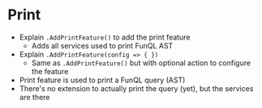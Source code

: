 ﻿# Print

- Explain `.AddPrintFeature()` to add the print feature
    - Adds all services used to print FunQL AST
- Explain `.AddPrintFeature(config => { })`
    - Same as `.AddPrintFeature()` but with optional action to configure the feature
- Print feature is used to print a FunQL query (AST)
- There's no extension to actually print the query (yet), but the services are there